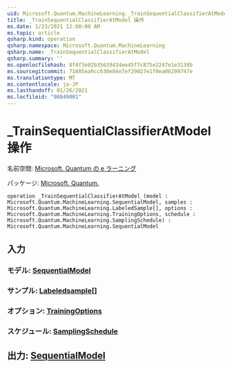 ```yaml
---
uid: Microsoft.Quantum.MachineLearning._TrainSequentialClassifierAtModel
title: _TrainSequentialClassifierAtModel 操作
ms.date: 1/23/2021 12:00:00 AM
ms.topic: article
qsharp.kind: operation
qsharp.namespace: Microsoft.Quantum.MachineLearning
qsharp.name: _TrainSequentialClassifierAtModel
qsharp.summary: ''
ms.openlocfilehash: 8f4f3e02b35639434ee45f7c875e2247e1e3138b
ms.sourcegitcommit: 71605ea9cc630e84e7ef29027e1f0ea06299747e
ms.translationtype: MT
ms.contentlocale: ja-JP
ms.lasthandoff: 01/26/2021
ms.locfileid: "98849001"
---
```

# <a name="_trainsequentialclassifieratmodel-operation"></a>_TrainSequentialClassifierAtModel 操作

名前空間: [Microsoft. Quantum の e ラーニング](xref:Microsoft.Quantum.MachineLearning)

パッケージ: [Microsoft. Quantum.](https://nuget.org/packages/Microsoft.Quantum.MachineLearning)




```qsharp
operation _TrainSequentialClassifierAtModel (model : Microsoft.Quantum.MachineLearning.SequentialModel, samples : Microsoft.Quantum.MachineLearning.LabeledSample[], options : Microsoft.Quantum.MachineLearning.TrainingOptions, schedule : Microsoft.Quantum.MachineLearning.SamplingSchedule) : Microsoft.Quantum.MachineLearning.SequentialModel
```


## <a name="input"></a>入力

### <a name="model--sequentialmodel"></a>モデル: [SequentialModel](xref:Microsoft.Quantum.MachineLearning.SequentialModel)




### <a name="samples--labeledsample"></a>サンプル: [Labeledsample](xref:Microsoft.Quantum.MachineLearning.LabeledSample)[]




### <a name="options--trainingoptions"></a>オプション: [TrainingOptions](xref:Microsoft.Quantum.MachineLearning.TrainingOptions)




### <a name="schedule--samplingschedule"></a>スケジュール: [SamplingSchedule](xref:Microsoft.Quantum.MachineLearning.SamplingSchedule)





## <a name="output--sequentialmodel"></a>出力: [SequentialModel](xref:Microsoft.Quantum.MachineLearning.SequentialModel)

